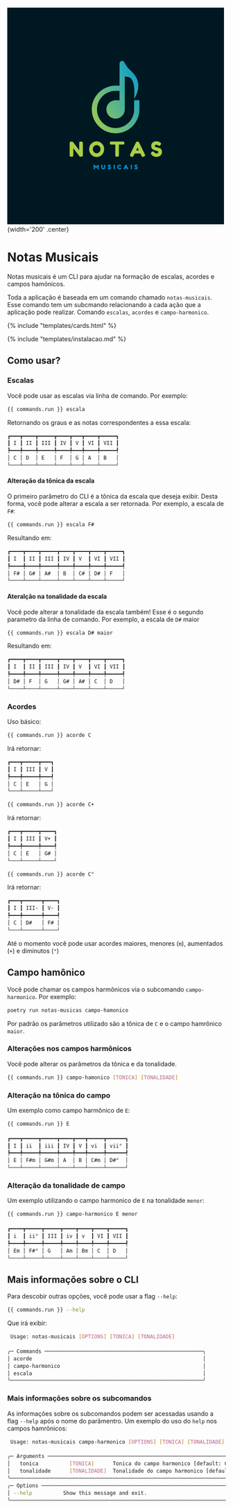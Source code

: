 ![Logo do projeto](assets/logo_notas_musicais.png
){width='200' .center}

# Notas Musicais

Notas musicais é um CLI para ajudar na formação de escalas, acordes e campos hamônicos.

Toda a aplicação é baseada em um comando chamado `notas-musicais`. Esse comando tem um subcmando relacionando a cada ação que a aplicação pode realizar. Comando `escalas`, `acordes` e `campo-harmonico`.

{% include "templates/cards.html" %}

{% include "templates/instalacao.md" %}

## Como usar?

### Escalas

Você pode usar as escalas via linha de comando. Por exemplo:

```bash
{{ commands.run }} escala
```

Retornando os graus e as notas correspondentes a essa escala:

```bash
┏━━━┳━━━━┳━━━━━┳━━━━┳━━━┳━━━━┳━━━━━┓
┃ I ┃ II ┃ III ┃ IV ┃ V ┃ VI ┃ VII ┃
┡━━━╇━━━━╇━━━━━╇━━━━╇━━━╇━━━━╇━━━━━┩
│ C │ D  │ E   │ F  │ G │ A  │ B   │
└───┴────┴─────┴────┴───┴────┴─────┘
```

#### Alteração da tônica da escala

O primeiro parâmetro do CLI é a tônica da escala que deseja exibir. Desta forma, você pode alterar a escala a ser retornada. Por exemplo, a escala de `F#`:

```bash
{{ commands.run }} escala F#
```

Resultando em:

```bash
┏━━━━┳━━━━┳━━━━━┳━━━━┳━━━━┳━━━━┳━━━━━┓
┃ I  ┃ II ┃ III ┃ IV ┃ V  ┃ VI ┃ VII ┃
┡━━━━╇━━━━╇━━━━━╇━━━━╇━━━━╇━━━━╇━━━━━┩
│ F# │ G# │ A#  │ B  │ C# │ D# │ F   │
└────┴────┴─────┴────┴────┴────┴─────┘
```

#### Ateralção na tonalidade da escala

Você pode alterar a tonalidade da escala também! Esse é o segundo parametro da linha de comando. Por exemplo, a escala de `D#` maior

```bash
{{ commands.run }} escala D# maior
```

Resultando em:

```bash
┏━━━━┳━━━━┳━━━━━┳━━━━┳━━━━┳━━━━┳━━━━━┓
┃ I  ┃ II ┃ III ┃ IV ┃ V  ┃ VI ┃ VII ┃
┡━━━━╇━━━━╇━━━━━╇━━━━╇━━━━╇━━━━╇━━━━━┩
│ D# │ F  │ G   │ G# │ A# │ C  │ D   │
└────┴────┴─────┴────┴────┴────┴─────┘
```

### Acordes

Uso básico:

```bash
{{ commands.run }} acorde C
```

Irá retornar:

```bash
┏━━━┳━━━━━┳━━━┓
┃ I ┃ III ┃ V ┃
┡━━━╇━━━━━╇━━━┩
│ C │ E   │ G │
└───┴─────┴───┘
```

```bash
{{ commands.run }} acorde C+
```

Irá retornar:

```bash
┏━━━┳━━━━━┳━━━━┓
┃ I ┃ III ┃ V+ ┃
┡━━━╇━━━━━╇━━━━┩
│ C │ E   │ G# │
└───┴─────┴────┘
```

```bash
{{ commands.run }} acorde C°
```

Irá retornar:

```bash
┏━━━┳━━━━━━┳━━━━┓
┃ I ┃ III- ┃ V- ┃
┡━━━╇━━━━━━╇━━━━┩
│ C │ D#   │ F# │
└───┴──────┴────┘
```

Até o momento você pode usar acordes maiores, menores (`m`), aumentados (`+`) e diminutos (`°`)

## Campo hamônico

Você pode chamar os campos harmônicos via o subcomando `campo-harmonico`. Por exemplo:

```bash
poetry run notas-musicas campo-hamonico
```

Por padrão os parâmetros utilizado são a tônica de `C` e o campo hamrônico `maior`.

### Alterações nos campos harmõnicos

Você pode alterar os parâmetros da tônica e da tonalidade.

```bash
{{ commands.run }} campo-hamonico [TONICA] [TONALIDADE]
```

### Alteração na tônica do campo

Um exemplo como campo harmônico de `E`:

```bash
{{ commands.run }} E

┏━━━┳━━━━━┳━━━━━┳━━━━┳━━━┳━━━━━┳━━━━━━┓
┃ I ┃ ii  ┃ iii ┃ IV ┃ V ┃ vi  ┃ vii° ┃
┡━━━╇━━━━━╇━━━━━╇━━━━╇━━━╇━━━━━╇━━━━━━┩
│ E │ F#m │ G#m │ A  │ B │ C#m │ D#°  │
└───┴─────┴─────┴────┴───┴─────┴──────┘
```

### Alteração da tonalidade de campo

Um exemplo utilizando o campo harmonico de `E` na tonalidade `menor`:

```bash
{{ commands.run }} campo-harmonico E menor

┏━━━━┳━━━━━┳━━━━━┳━━━━┳━━━━┳━━━━┳━━━━━┓
┃ i  ┃ ii° ┃ III ┃ iv ┃ v  ┃ VI ┃ VII ┃
┡━━━━╇━━━━━╇━━━━━╇━━━━╇━━━━╇━━━━╇━━━━━┩
│ Em │ F#° │ G   │ Am │ Bm │ C  │ D   │
└────┴─────┴─────┴────┴────┴────┴─────┘
```

## Mais informações sobre o CLI

Para descobir outras opções, você pode usar a flag `--help`:

```bash
{{ commands.run }} --help
```

Que irá exibir:

```bash
 Usage: notas-musicais [OPTIONS] [TONICA] [TONALIDADE]                                                 
                                                                                                
╭─ Commands ───────────────────────────────────────────────────╮
│ acorde                                                       │
│ campo-harmonico                                              │
│ escala                                                       │
╰──────────────────────────────────────────────────────────────╯
```

### Mais informações sobre os subcomandos

As informações sobre os subcomandos podem ser acessadas usando a flag `--help` após o nome do parâmentro. Um exemplo do uso do `help` nos campos hamrônicos:

```bash
 Usage: notas-musicais campo-harmonico [OPTIONS] [TONICA] [TONALIDADE]               
                                                                                     
╭─ Arguments ───────────────────────────────────────────────────────────────────────╮
│   tonica          [TONICA]      Tonica do campo harmonico [default: C]            │
│   tonalidade      [TONALIDADE]  Tonalidade do campo harmonico [default: maior]    │
╰───────────────────────────────────────────────────────────────────────────────────╯
╭─ Options ─────────────────────────────────────────────────────────────────────────╮
│ --help          Show this message and exit.                                       │
╰───────────────────────────────────────────────────────────────────────────────────╯
```
